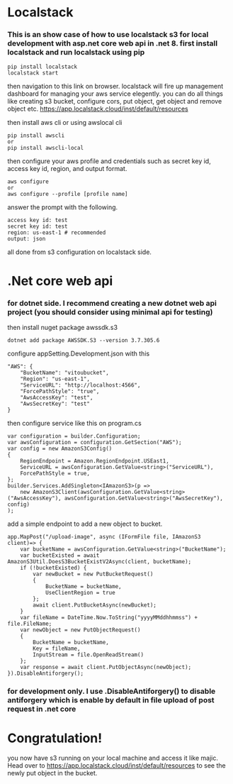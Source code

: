 # Localstack
### This is an show case of how to use localstack s3 for local development with asp.net core web api in .net 8. first install localstack and run localstack using pip
```
pip install localstack
localstack start
```
then navigation to this link on browser. localstack will fire up management dashboard for managing your aws service elegently. you can do all things like creating s3 bucket, configure cors, put object, get object and remove object etc.
https://app.localstack.cloud/inst/default/resources

then install aws cli or using awslocal cli
```
pip install awscli
or
pip install awscli-local
```
then configure your aws profile and credentials such as secret key id, access key id, region, and output format.
```
aws configure
or
aws configure --profile [profile name]
```
answer the prompt with the following.
```
access key id: test
secret key id: test
region: us-east-1 # recommended
output: json
```
all done from s3 configuration on localstack side.

# .Net core web api

### for dotnet side. I recommend creating a new dotnet web api project (you should consider using minimal api for testing)

then install nuget package awssdk.s3
```
dotnet add package AWSSDK.S3 --version 3.7.305.6
```
configure appSetting.Development.json with this
```
"AWS": {
    "BucketName": "vitoubucket",
    "Region": "us-east-1",
    "ServiceURL": "http://localhost:4566",
    "ForcePathStyle": "true",
    "AwsAccessKey": "test",
    "AwsSecretKey": "test"
}
```
then configure service like this on program.cs
```
var configuration = builder.Configuration;
var awsConfiguration = configuration.GetSection("AWS");
var config = new AmazonS3Config()
{
    RegionEndpoint = Amazon.RegionEndpoint.USEast1,
    ServiceURL = awsConfiguration.GetValue<string>("ServiceURL"),
    ForcePathStyle = true,
};
builder.Services.AddSingleton<IAmazonS3>(p =>
    new AmazonS3Client(awsConfiguration.GetValue<string>("AwsAccessKey"), awsConfiguration.GetValue<string>("AwsSecretKey"), config)
);
```
add a simple endpoint to add a new object to bucket.
```
app.MapPost("/upload-image", async (IFormFile file, IAmazonS3 client)=> {
    var bucketName = awsConfiguration.GetValue<string>("BucketName");
    var bucketExisted = await AmazonS3Util.DoesS3BucketExistV2Async(client, bucketName);
    if (!bucketExisted) {
        var newBucket = new PutBucketRequest()
        {
            BucketName = bucketName,
            UseClientRegion = true
        };
        await client.PutBucketAsync(newBucket);
    }
    var fileName = DateTime.Now.ToString("yyyyMMddhhmmss") + file.FileName;
    var newObject = new PutObjectRequest()
    {
        BucketName = bucketName,
        Key = fileName,
        InputStream = file.OpenReadStream()
    };
    var response = await client.PutObjectAsync(newObject);
}).DisableAntiforgery();
```
### for development only. I use .DisableAntiforgery() to disable antiforgery which is enable by default in file upload of post request in .net core

# Congratulation! 
you now have s3 running on your local machine and access it like majic. Head over to https://app.localstack.cloud/inst/default/resources to see the newly put object in the bucket.




